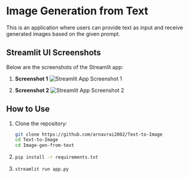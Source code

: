 # Image Generation from Text

This is an application where users can provide text as input and receive generated images based on the given prompt.

## Streamlit UI Screenshots

Below are the screenshots of the Streamlit app:

1. **Screenshot 1**
   ![Streamlit App Screenshot 1](https://github.com/k-Rohit/GenAI-Projects/blob/main/Text-To-Image/Image-gen-from-text/Streamlit-app)

2. **Screenshot 2**
   ![Streamlit App Screenshot 2](https://github.com/k-Rohit/GenAI-Projects/blob/main/Text-To-Image/Image-gen-from-text/Streamlit-app-page2)

## How to Use

1. Clone the repository:
   ```bash
   git clone https://github.com/arnavrai2002/Text-to-Image
   cd Text-to-Image
   cd Image-gen-from-text
2. ```bash
   pip install -r requirements.txt
3.  ```bash
    streamlit run app.py



